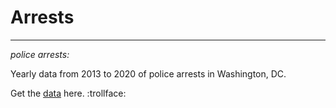 # Arrests
<hr>

<i>police arrests:</i>

Yearly data from 2013 to 2020 of police arrests in Washington, DC.

Get the [data](https://raw.githubusercontent.com/NicJC/arrests/master/Arrests.csv) here. :trollface:
